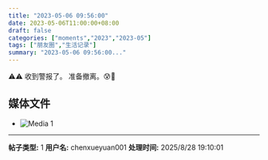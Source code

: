 ```yaml
---
title: "2023-05-06 09:56:00"
date: 2023-05-06T11:00:00+08:00
draft: false
categories: ["moments","2023","2023-05"]
tags: ["朋友圈","生活记录"]
summary: "2023-05-06 09:56:00..."
---
```


⚠⚠ 
收到警报了。
准备撤离。😰🥹
​

## 媒体文件

- ![Media 1](/Moments/photos/2023-05-06/202305060956000.jpg)

---

**帖子类型:** 1
**用户名:** chenxueyuan001
**处理时间:** 2025/8/28 19:10:01